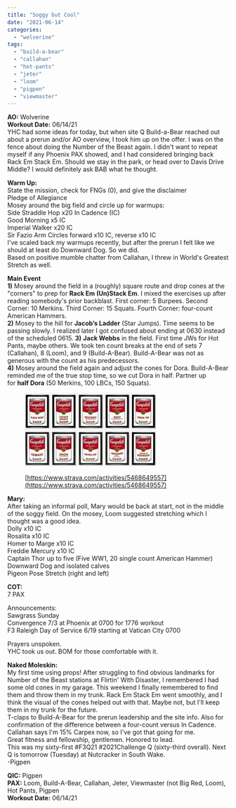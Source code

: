 ```yaml
---
title: "Soggy but Cool"
date: "2021-06-14"
categories: 
  - "wolverine"
tags: 
  - "build-a-bear"
  - "callahan"
  - "hot-pants"
  - "jeter"
  - "loom"
  - "pigpen"
  - "viewmaster"
---
```


**AO:** Wolverine  
**Workout Date:** 06/14/21  
YHC had some ideas for today, but when site Q Build-a-Bear reached out about a prerun and/or AO overview, I took him up on the offer. I was on the fence about doing the Number of the Beast again. I didn't want to repeat myself if any Phoenix PAX showed, and I had considered bringing back Rack Em Stack Em. Should we stay in the park, or head over to Davis Drive Middle? I would definitely ask BAB what he thought.

**Warm Up:**  
State the mission, check for FNGs (0), and give the disclaimer  
Pledge of Allegiance  
Mosey around the big field and circle up for warmups:  
Side Straddle Hop x20 In Cadence (IC)  
Good Morning x5 IC  
Imperial Walker x20 IC  
Sir Fazio Arm Circles forward x10 IC, reverse x10 IC  
I've scaled back my warmups recently, but after the prerun I felt like we should at least do Downward Dog. So we did.  
Based on positive mumble chatter from Callahan, I threw in World's Greatest Stretch as well.

**Main Event**  
**1)** Mosey around the field in a (roughly) square route and drop cones at the "corners" to prep for **Rack Em (Un)Stack Em**. I mixed the exercises up after reading somebody's prior backblast. First corner: 5 Burpees. Second Corner: 10 Merkins. Third Corner: 15 Squats. Fourth Corner: four-count American Hammers.  
**2)** Mosey to the hill for **Jacob’s Ladder** (Star Jumps). Time seems to be passing slowly. I realized later I got confused about ending at 0630 instead of the scheduled 0615. 
**3)** **Jack Webbs** in the field. First time JWs for Hot Pants, maybe others. We took ten count breaks at the end of sets 7 (Callahan), 8 (Loom), and 9 (Build-A-Bear). Build-A-Bear was not as generous with the count as his predecessors.  
**4)** Mosey around the field again and adjust the cones for Dora. Build-A-Bear reminded me of the true stop time, so we cut Dora in half. Partner up for **half Dora** (50 Merkins, 100 LBCs, 150 Squats).

<figure>

![](images/image-1.png)

<figcaption>

[https://www.strava.com/activities/5468649557](https://www.strava.com/activities/5468649557)

</figcaption>

</figure>

**Mary:**  
After taking an informal poll, Mary would be back at start, not in the middle of the soggy field. On the mosey, Loom suggested stretching which I thought was a good idea.  
Dolly x10 IC  
Rosalita x10 IC  
Homer to Marge x10 IC  
Freddie Mercury x10 IC  
Captain Thor up to five (Five WW1, 20 single count American Hammer)  
Downward Dog and isolated calves  
Pigeon Pose Stretch (right and left)

**COT:**  
7 PAX  
  
Announcements:  
Sawgrass Sunday  
Convergence 7/3 at Phoenix at 0700 for 1776 workout  
F3 Raleigh Day of Service 6/19 starting at Vatican City 0700  
  
Prayers unspoken.  
YHC took us out. BOM for those comfortable with it.

**Naked Moleskin:**  
My first time using props! After struggling to find obvious landmarks for Number of the Beast stations at Flirtin' With Disaster, I remembered I had some old cones in my garage. This weekend I finally remembered to find them and throw them in my trunk. Rack Em Stack Em went smoothly, and I think the visual of the cones helped out with that. Maybe not, but I'll keep them in my trunk for the future.  
T-claps to Build-A-Bear for the prerun leadership and the site info. Also for confirmation of the difference between a four-count versus In Cadence.  
Callahan says I'm 15% Carpex now, so I've got that going for me.  
Great fitness and fellowship, gentlemen. Honored to lead.  
This was my sixty-first #F3Q21 #2021Challenge Q (sixty-third overall). Next Q is tomorrow (Tuesday) at Nutcracker in South Wake.  
\-Pigpen

**QIC:** Pigpen  
**PAX:** Loom, Build-A-Bear, Callahan, Jeter, Viewmaster (not Big Red, Loom), Hot Pants, Pigpen  
**Workout Date:** 06/14/21
